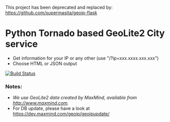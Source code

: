 This project has been deprecated and replaced by: https://github.com/supermasita/geoip-flask

# Python Tornado based GeoLite2 City service
* Get information for your IP or any other (use "/?ip=xxx.xxxx.xxx.xxx")
* Choose HTML or JSON output



[![Build Status](https://travis-ci.org/supermasita/geoip.supermasita.com.svg?branch=master)](https://travis-ci.org/supermasita/geoip.supermasita.com)

### Notes:
* *We use GeoLite2 data created by MaxMind, available from http://www.maxmind.com.*
* For DB update, please have a look at https://dev.maxmind.com/geoip/geoipupdate/
